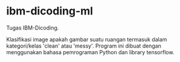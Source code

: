 # ibm-dicoding-ml
Tugas IBM-Dicoding. 

Klasifikasi image apakah gambar suatu ruangan termasuk dalam kategori/kelas 'clean' atau 'messy'. Program ini dibuat dengan menggunakan bahasa pemrograman Python dan library tensorflow.
